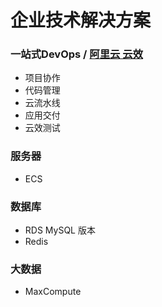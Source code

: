 # 企业技术解决方案

### 一站式DevOps / [阿里云 云效](https://www.aliyun.com/product/yunxiao)
* 项目协作
* 代码管理
* 云流水线
* 应用交付
* 云效测试

### 服务器
* ECS

### 数据库
* RDS MySQL 版本
* Redis

### 大数据
* MaxCompute
